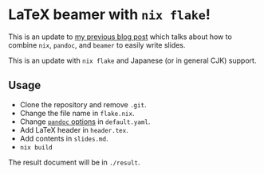 # LaTeX beamer with `nix flake`!

This is an update to [my previous blog post](https://ubikium.gitlab.io/portfolio/2019-11-30-maintainable-markdown-beamer.html) which talks about how to combine `nix`, `pandoc`, and `beamer` to easily write slides.

This is an update with `nix flake` and Japanese (or in general CJK) support.

## Usage

- Clone the repository and remove `.git`.
- Change the file name in `flake.nix`.
- Change [`pandoc` options](https://pandoc.org/MANUAL.html#variables) in `default.yaml`.
- Add LaTeX header in `header.tex`.
- Add contents in `slides.md`.
- `nix build`

The result document will be in `./result`.

